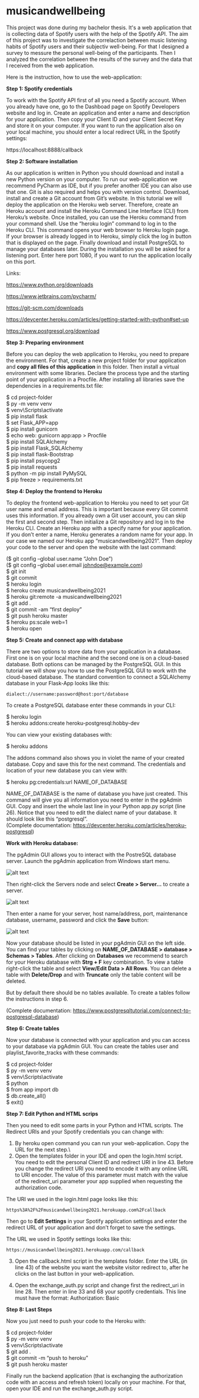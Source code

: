 # musicandwellbeing
This project was done during my bachelor thesis. It's a web application that is collecting data of Spotify users with the help of the Spotify API. The aim of this project was to investigate the correlaction between music listening habits of Spotify users and their subjectiv well-being. For that I designed a survey to messure the personal well-being of the participants. Then I analyzed the correlation between the results of the survey and the data that I received from the web application. 

Here is the instruction, how to use the web-application:

**Step 1: Spotify credentials**

To work with the Spotify API first of all you need a Spotify account. When you already have one, go to the Dashboad page on Spotify Developers website and log in. Create an application and enter a name and description for your application. Then copy your Client ID and your Client Secret Key and store it on your computer.
If you want to run the application also on your local machine, you should enter a local redirect URL in the Spotify settings: 

https://localhost:8888/callback

**Step 2: Software installation**

As our application is written in Python you should download and install a new Python version on your computer. To run our web-application we recommend PyCharm as IDE, but if you prefer another IDE you can also use that one. Git is also required and helps you with version control. Download, install and create a Git account from Git’s website. In this tutorial we will deploy the application on the Heroku web server. Therefore, create an Heroku account and install the Heroku Command Line Interface (CLI) from Heroku’s website. Once installed, you can use the Heroku command from your command shell. Use the “heroku login” command to log in to the Heroku CLI. This command opens your web browser to Heroku login page. If your browser is already logged in to Heroku, simply click the log in button that is displayed on the page. Finally download and install PostgreSQL to manage your databases later. During the installation you will be asked for a listening port. Enter here port 1080, if you want to run the application locally on this port.

Links:

https://www.python.org/downloads

https://www.jetbrains.com/pycharm/

https://git-scm.com/downloads

https://devcenter.heroku.com/articles/getting-started-with-python#set-up

https://www.postgresql.org/download

**Step 3: Preparing environment**

Before you can deploy the web application to Heroku, you need to prepare the environment. For that, create a new project folder for your application and **copy all files of this application** in this folder. Then install a virtual environment with some libraries. Declare the process type and the starting point of your application in a Procfile. After installing all libraries save the dependencies in a requirements.txt file:

$ cd project-folder\
$ py -m venv venv\
$ venv\Scripts\activate\
$ pip install flask\
$ set Flask_APP=app\
$ pip install gunicorn\
$ echo web: gunicorn app:app > Procfile\
$ pip install SQLAlchemy\
$ pip install Flask_SQLAlchemy\
$ pip install flask-Bootstrap\
$ pip install psycopg2\
$ pip install requests\
$ python -m pip install PyMySQL\
$ pip freeze > requirements.txt

**Step 4: Deploy the frontend to Heroku**

To deploy the frontend web-application to Heroku you need to set your Git user name and email address. This is important because every Git commit uses this information. If you already own a Git user account, you can skip the first and second step. Then initialize a Git repository and log in to the Heroku CLI. Create an Heroku app with a specify name for your application. If you don’t enter a name, Heroku generates a random name for your app. In our case we named our Heroku app “musicandwellbeing2021”. Then deploy your code to the server and open the website with the last command:

($ git config –global user.name “John Doe”)\
($ git config –global user.email johndoe@example.com)\
$ git init\
$ git commit\
$ heroku login\
$ heroku create musicandwellbeing2021\
$ heroku git:remote -a musicandwellbeing2021\
$ git add .\
$ git commit -am “first deploy”\
$ git push heroku master\
$ heroku ps:scale web=1\
$ heroku open

**Step 5: Create and connect app with database**

There are two options to store data from your application in a database. First one is on your local machine and the second one is on a cloud-based database. Both options can be managed by the PostgreSQL GUI. In this tutorial we will show you how to use the PostgreSQL GUI to work with the cloud-based database. The standard convention to connect a SQLAlchemy database in your Flask-App looks like this:

    dialect://username:password@host:port/database

To create a PostgreSQL database enter these commands in your CLI:

$ heroku login\
$ heroku addons:create heroku-postgresql:hobby-dev

You can view your existing databases with:

$ heroku addons

The addons command also shows you in violet the name of your created database. Copy and save this for the next command. The credentials and location of your new database you can view with:

$ heroku pg:credentials:url NAME_OF_DATABASE

NAME_OF_DATABASE is the name of database you have just created. This command will give you all information you need to enter in the pgAdmin GUI. Copy and insert the whole last line in your Python app.py script (line 26). Notice that you need to edit the dialect name of your database. It should look like this “postgresql”.\
(Complete documentation: https://devcenter.heroku.com/articles/heroku-postgresql)

**Work with Heroku database:**

The pgAdmin GUI allows you to interact with the PostreSQL database server. Launch the pgAdmin application from Windows start menu.

![alt text](https://github.com/DenOez/musicandwellbeing/blob/b0b91533ac012b92be4cc898ad7d7ca4bef25c57/instruction1.jpg)

Then right-click the Servers node and select **Create > Server…** to create a server.

![alt text](https://github.com/DenOez/musicandwellbeing/blob/b0b91533ac012b92be4cc898ad7d7ca4bef25c57/instruction2.jpg)

Then enter a name for your server, host name/address, port, maintenance database, username, password and click the **Save** button:

![alt text](https://github.com/DenOez/musicandwellbeing/blob/b0b91533ac012b92be4cc898ad7d7ca4bef25c57/instruction3.jpg)

Now your database should be listed in your pgAdmin GUI on the left side. You can find your tables by clicking on **NAME_OF_DATABASE > database > Schemas > Tables**. After clicking on **Databases** we recommend to search for your Heroku database with **Strg + F** key combination. To view a table right-click the table and select **View/Edit Data > All Rows**. You can delete a table with **Delete/Drop** and with **Truncate** only the table content will be deleted.

But by default there should be no tables available. To create a tables follow the instructions in step 6.

(Complete documentation: https://www.postgresqltutorial.com/connect-to-postgresql-database)

**Step 6: Create tables**

Now your database is connected with your application and you can access to your database via pgAdmin GUI. You can create the tables user and playlist_favorite_tracks with these commands:

$ cd project-folder\
$ py -m venv venv\
$ venv\Scripts\activate\
$ python\
$ from app import db\
$ db.create_all()\
$ exit()

**Step 7: Edit Python and HTML scrips**

Then you need to edit some parts in your Python and HTML scripts. The Redirect URIs and your Spotify credentials you can change with:

1. By heroku open command you can run your web-application. Copy the URL for the next step.\
2. Open the templates folder in your IDE and open the login.html script. You need to edit the personal Client ID and redirect URI in line 43. Before you change the redirect URI you need to encode it with any online URL to URI encoder. The value of this parameter must match with the value of the redirect_uri parameter your app supplied when requesting the authorization code.

The URI we used in the login.html page looks like this:
    
    https%3A%2F%2Fmusicandwellbeing2021.herokuapp.com%2Fcallback
    
Then go to **Edit Settings** in your Spotify application settings and enter the redirect URL of your application and don’t forget to save the settings.

The URL we used in Spotify settings looks like this:

    https://musicandwellbeing2021.herokuapp.com/callback
  
3. Open the callback.html script in the templates folder. Enter the URL (in line 43) of the website you want the website visitor redirect to, after he clicks on the last button in your web-application.

4. Open the exchange_auth.py script and change first the redirect_uri in line 28. Then enter in line 33 and 68 your spotify credentials. This line must have the format:
Authorization: Basic *<base64 encoded client_id:client_secret>*
  
**Step 8: Last Steps**
    
Now you just need to push your code to the Heroku with:
  
$ cd project-folder\
$ py -m venv venv\
$ venv\Scripts\activate\
$ git add .\
$ git commit -m “push to heroku”\
$ git push heroku master
  
  
Finally run the backend application (that is exchanging the authorization code with an access and refresh token) locally on your machine. For that, open your IDE and run the exchange_auth.py script.
